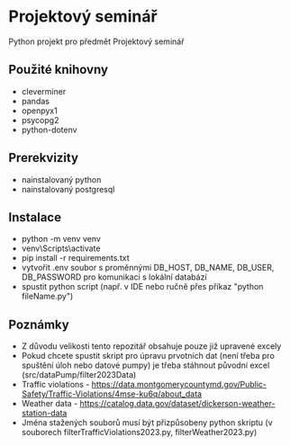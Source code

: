 # Projektový seminář
Python projekt pro předmět Projektový seminář

## Použité knihovny
- cleverminer
- pandas
- openpyx1
- psycopg2
- python-dotenv

## Prerekvizity
- nainstalovaný python
- nainstalovaný postgresql

## Instalace
- python -m venv venv
- venv\Scripts\activate
- pip install -r requirements.txt
- vytvořit .env soubor s proměnnými DB_HOST, DB_NAME, DB_USER, DB_PASSWORD pro komunikaci s lokální databází
- spustit python script (např. v IDE nebo ručně přes příkaz "python fileName.py")

## Poznámky
- Z důvodu velikosti tento repozitář obsahuje pouze již upravené excely
- Pokud chcete spustit skript pro úpravu prvotních dat (není třeba pro spuštění úloh nebo datové pumpy) je třeba stáhnout původní excel (src/dataPump/filter2023Data)
- Traffic violations - https://data.montgomerycountymd.gov/Public-Safety/Traffic-Violations/4mse-ku6q/about_data
- Weather data - https://catalog.data.gov/dataset/dickerson-weather-station-data
- Jména stažených souborů musí být přizpůsobeny python skriptu (v souborech filterTrafficViolations2023.py, filterWeather2023.py)
